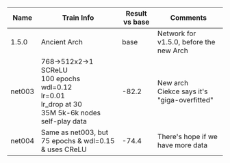 | Name   	| Train Info                                                                                                      	| Result vs base 	| Comments                                       	|
|--------	|-----------------------------------------------------------------------------------------------------------------	|----------------	|------------------------------------------------	|
| 1.5.0  	| Ancient Arch                                                                                                    	| base           	| Network for v1.5.0, before the new Arch        	|
| net003 	| 768->512x2->1<br>SCReLU<br>100 epochs<br>wdl=0.12<br>lr=0.01<br>lr_drop at 30<br>35M 5k-6k nodes self-play data 	| -82.2          	| New arch<br>Ciekce says it's "giga-overfitted" 	|
| net004 	| Same as net003, but 75 epochs & wdl=0.15 & uses CReLU                                                           	| -74.4          	| There's hope if we have more data              	|